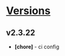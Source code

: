# [Versions](https://github.com/Tracktor/design-system/releases)

## v2.3.22
- **[chore]** - ci config
